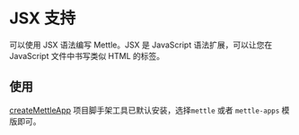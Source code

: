 # JSX 支持

可以使用 JSX 语法编写 Mettle。JSX 是 JavaScript 语法扩展，可以让您在 JavaScript 文件中书写类似 HTML 的标签。

## 使用

[createMettleApp](/zh/tool/createMettleApp/) 项目脚手架工具已默认安装，选择`mettle` 或者 `mettle-apps` 模版即可。
